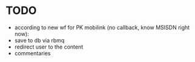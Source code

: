 # TODO 

- according to new wf for PK mobilink (no callback, know MSISDN right now):
- save to db via rbmq
- redirect user to the content
- commentaries